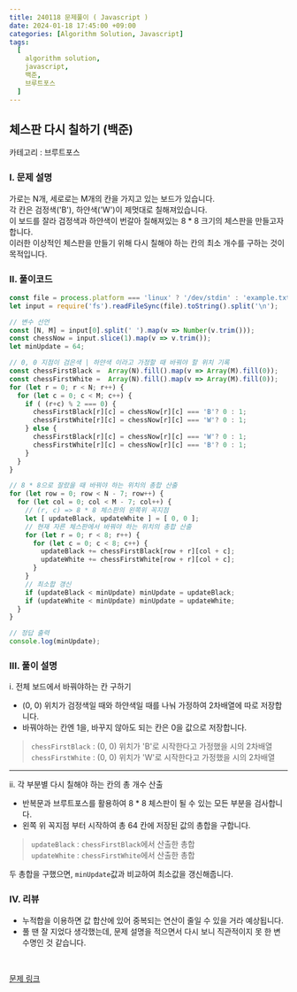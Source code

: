 ```yaml
---
title: 240118 문제풀이 ( Javascript )
date: 2024-01-18 17:45:00 +09:00
categories: [Algorithm Solution, Javascript]
tags:
  [
    algorithm solution,
    javascript,
    백준,
    브루트포스
  ]
---
```


## <b>체스판 다시 칠하기 (백준)</b>

카테고리 : 브루트포스

### <b>Ⅰ. 문제 설명</b>

가로는 N개, 세로로는 M개의 칸을 가지고 있는 보드가 있습니다.  
각 칸은 검정색('B'), 하얀색('W')이 제멋대로 칠해져있습니다.  
이 보드를 잘라 검정색과 하얀색이 번갈아 칠해져있는 8 * 8 크기의 체스판을 만들고자 합니다.  
이러한 이상적인 체스판을 만들기 위해 다시 칠해야 하는 칸의 최소 개수를 구하는 것이 목적입니다.  

### <b>Ⅱ. 풀이코드</b>

```js
const file = process.platform === 'linux' ? '/dev/stdin' : 'example.txt';
let input = require('fs').readFileSync(file).toString().split('\n');

// 변수 선언
const [N, M] = input[0].split(' ').map(v => Number(v.trim()));
const chessNow = input.slice(1).map(v => v.trim());
let minUpdate = 64;

// 0, 0 지점이 검은색 | 하얀색 이라고 가정할 때 바꿔야 할 위치 기록
const chessFirstBlack =  Array(N).fill().map(v => Array(M).fill(0));
const chessFirstWhite =  Array(N).fill().map(v => Array(M).fill(0));
for (let r = 0; r < N; r++) {
  for (let c = 0; c < M; c++) {
    if ( (r+c) % 2 === 0) {
      chessFirstBlack[r][c] = chessNow[r][c] === 'B'? 0 : 1;
      chessFirstWhite[r][c] = chessNow[r][c] === 'W'? 0 : 1;
    } else {
      chessFirstBlack[r][c] = chessNow[r][c] === 'W'? 0 : 1;
      chessFirstWhite[r][c] = chessNow[r][c] === 'B'? 0 : 1;
    }
  }
}

// 8 * 8으로 잘랐을 때 바꿔야 하는 위치의 총합 산출 
for (let row = 0; row < N - 7; row++) {
  for (let col = 0; col < M - 7; col++) {
    // (r, c) => 8 * 8 체스판의 왼쪽위 꼭지점
    let [ updateBlack, updateWhite ] = [ 0, 0 ];
    // 현재 자른 체스판에서 바꿔야 하는 위치의 총합 산출
    for (let r = 0; r < 8; r++) {
      for (let c = 0; c < 8; c++) {
        updateBlack += chessFirstBlack[row + r][col + c];
        updateWhite += chessFirstWhite[row + r][col + c];
      }
    }
    // 최소합 갱신
    if (updateBlack < minUpdate) minUpdate = updateBlack;
    if (updateWhite < minUpdate) minUpdate = updateWhite;
  }
}

// 정답 출력
console.log(minUpdate);
```

### <b>Ⅲ. 풀이 설명</b>

ⅰ. 전체 보드에서 바꿔야하는 칸 구하기

- (0, 0) 위치가 검정색일 때와 하얀색일 때를 나눠 가정하여 2차배열에 따로 저장합니다.
- 바꿔야하는 칸엔 1을, 바꾸지 않아도 되는 칸은 0을 값으로 저장합니다.

> `chessFirstBlack` : (0, 0) 위치가 'B'로 시작한다고 가정했을 시의 2차배열  
> `chessFirstWhite` : (0, 0) 위치가 'W'로 시작한다고 가정했을 시의 2차배열

<hr>

ⅱ. 각 부분별 다시 칠해야 하는 칸의 총 개수 산출

- 반복문과 브루트포스를 활용하여 8 * 8 체스판이 될 수 있는 모든 부분을 검사합니다.  
- 왼쪽 위 꼭지점 부터 시작하여 총 64 칸에 저장된 값의 총합을 구합니다.

> `updateBlack` : `chessFirstBlack`에서 산출한 총합  
> `updateWhite` : `chessFirstWhite`에서 산출한 총합

두 총합을 구했으면, `minUpdate`값과 비교하여 최소값을 갱신해줍니다.  

### <b>Ⅳ. 리뷰</b>

- 누적합을 이용하면 값 합산에 있어 중복되는 연산이 줄일 수 있을 거라 예상됩니다.  
- 풀 땐 잘 지었다 생각했는데, 문제 설명을 적으면서 다시 보니 직관적이지 못 한 변수명인 것 같습니다.

<br>

[문제 링크](https://www.acmicpc.net/problem/1018) 